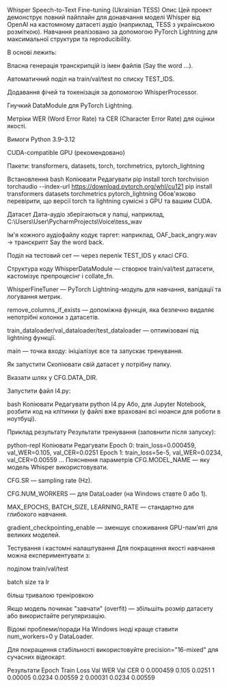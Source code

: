 Whisper Speech-to-Text Fine-tuning (Ukrainian TESS)
Опис
Цей проект демонструє повний пайплайн для донавчання моделі Whisper від OpenAI на кастомному датасеті аудіо (наприклад, TESS з українською розміткою). Навчання реалізовано за допомогою PyTorch Lightning для максимальної структури та reproducibility.

В основі лежить:

Власна генерація транскрипцій із імен файлів (Say the word ...).

Автоматичний поділ на train/val/test по списку TEST_IDS.

Додавання фічей та токенізація за допомогою WhisperProcessor.

Гнучкий DataModule для PyTorch Lightning.

Метріки WER (Word Error Rate) та CER (Character Error Rate) для оцінки якості.

Вимоги
Python 3.9–3.12

CUDA-compatible GPU (рекомендовано)

Пакети:
transformers, datasets, torch, torchmetrics, pytorch_lightning

Встановлення
bash
Копіювати
Редагувати
pip install torch torchvision torchaudio --index-url https://download.pytorch.org/whl/cu121
pip install transformers datasets torchmetrics pytorch_lightning
Обов'язково перевірити, що версії torch та lightning сумісні з GPU та вашим CUDA.

Датасет
Дата-аудіо зберігаються у папці, наприклад,
C:\Users\User\PycharmProjects\Voice\tess_wav

Ім'я кожного аудіофайлу кодує таргет: наприклад, OAF_back_angry.wav → транскрипт Say the word back.

Поділ на тестовий сет — через перелік TEST_IDS у класі CFG.

Структура коду
WhisperDataModule — створює train/val/test датасети, кастомізує препроцесінг і collate_fn.

WhisperFineTuner — PyTorch Lightning-модуль для навчання, валідації та логування метрик.

remove_columns_if_exists — допоміжна функція, яка безпечно видаляє непотрібні колонки з датасетів.

train_dataloader/val_dataloader/test_dataloader — оптимізовані під lightning функції.

main — точка входу: ініціалізує все та запускає тренування.

Як запустити
Скопіювати свій датасет у потрібну папку.

Вказати шлях у CFG.DATA_DIR.

Запустити файл l4.py:

bash
Копіювати
Редагувати
python l4.py
Або, для Jupyter Notebook, розбити код на клітинки (у файлі вже враховані всі нюанси для роботи в ноутбуці).

Приклад результату
Результати тренування (заповнити після запуску):

python-repl
Копіювати
Редагувати
Epoch 0: train_loss=0.000459, val_WER=0.105, val_CER=0.0251
Epoch 1: train_loss=5e-5, val_WER=0.0234, val_CER=0.00559
...
Пояснення параметрів
CFG.MODEL_NAME — яку модель Whisper використовувати.

CFG.SR — sampling rate (Hz).

CFG.NUM_WORKERS — для DataLoader (на Windows ставте 0 або 1).

MAX_EPOCHS, BATCH_SIZE, LEARNING_RATE — стандартно для глибокого навчання.

gradient_checkpointing_enable — зменшує споживання GPU-пам’яті для великих моделей.

Тестування і кастомні налаштування
Для покращення якості навчання можна експериментувати з:

поділом train/val/test

batch size та lr

більш тривалою треніровкою

Якщо модель починає "завчати" (overfit) — збільшіть розмір датасету або використайте регуляризацію.

Відомі проблеми/поради
На Windows іноді краще ставити num_workers=0 у DataLoader.

Для покращення стабільності використовуйте precision="16-mixed" для сучасних відеокарт.


Результати
Epoch	Train Loss	Val WER	Val CER
0	0.000459	0.105	0.0251
1	0.00005	0.0234	0.00559
2	0.00031	0.0234	0.00559

